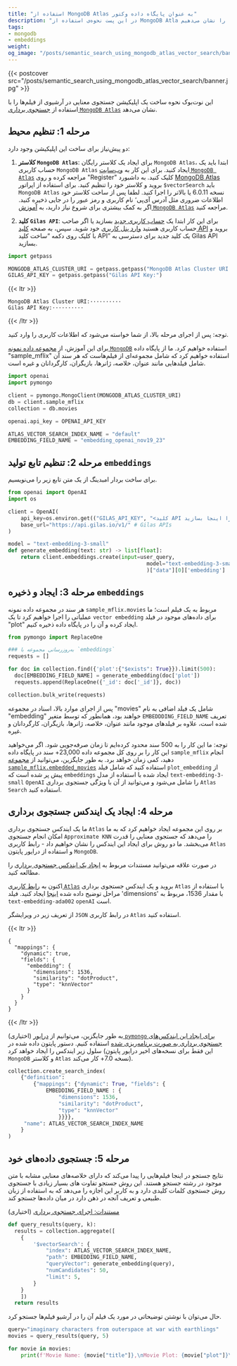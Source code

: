 ```yaml
---
title: "استفاده از MongoDB Atlas به عنوان پایگاه داده وکتور"
description: "در این پست نحوه‌ی استفاده از MongoDB Atla به عنوان پایگاه داده وکتور برای جستجوی معنایی در دیتابیسی از آرشیو فیلم‌ها را نشان می‌دهیم."
tags:
- mongodb
- embeddings
weight: 
og_image: "/posts/semantic_search_using_mongodb_atlas_vector_search/banner.jpg"
---
```



{{< postcover src="/posts/semantic_search_using_mongodb_atlas_vector_search/banner.jpg" >}}


این نوت‌بوک نحوه ساخت یک اپلیکیشن جستجوی معنایی در آرشیوی از فیلم‌ها را با استفاده از [جستجوی برداری `MongoDB Atlas`](https://www.mongodb.com/products/platform/atlas-vector-search) نشان می‌دهد.

## مرحله 1: تنظیم محیط

دو پیش‌نیاز برای ساخت این اپلیکیشن وجود دارد:

1. **کلاستر `MongoDB Atlas`**: برای ایجاد یک کلاستر رایگان `MongoDB Atlas`، ابتدا باید یک حساب کاربری `MongoDB Atlas` ایجاد کنید. برای این کار به [وب‌سایت `MongoDB Atlas`](https://www.mongodb.com/atlas/database) مراجعه کرده و روی "Register" کلیک کنید. به داشبورد [MongoDB Atlas](https://account.mongodb.com/account/login) بروید و کلاستر خود را تنظیم کنید. برای استفاده از اپراتور `$vectorSearch` باید `MongoDB Atlas` نسخه 6.0.11 یا بالاتر را اجرا کنید. لطفا پس از ساخت کلاستر خود اطلاعات ضروری مثل آدرس آی‌پی٬ نام کاربری و رمز عبور را در جایی ذخیره کنید. اگر به کمک بیشتری برای شروع نیاز دارید، به [آموزش `MongoDB Atlas`](https://www.mongodb.com/basics/mongodb-atlas-tutorial) مراجعه کنید.

2. **کلید `Gilas API`**:  برای این کار
ابتدا یک  [حساب کاربری جدید](https://dashboard.gilas.io) بسازید یا اگر صاحب حساب کاربری هستید [وارد پنل کاربری](https://dashboard.gilas.io) خود شوید. سپس، به صفحه [کلید API](https://dashboard.gilas.io/apiKey)  بروید و با کلیک روی دکمه “ساخت کلید API” یک کلید جدید برای دسترسی به Gilas API بسازید.


```python
import getpass

MONGODB_ATLAS_CLUSTER_URI = getpass.getpass("MongoDB Atlas Cluster URI:")
GILAS_API_KEY = getpass.getpass("Gilas API Key:")

```

{{< ltr >}}
```
MongoDB Atlas Cluster URI:··········
Gilas API Key:··········
```
{{< /ltr >}}

توجه: پس از اجرای مرحله بالا، از شما خواسته می‌شود که اطلاعات کاربری را وارد کنید.

برای این آموزش، از [مجموعه داده نمونه `MongoDB`](https://www.mongodb.com/docs/atlas/sample-data/) استفاده خواهیم کرد. ما از پایگاه داده "sample_mflix" استفاده خواهیم کرد که شامل مجموعه‌ای از فیلم‌هاست که هر سند آن شامل فیلدهایی مانند عنوان، خلاصه، ژانرها، بازیگران، کارگردانان و غیره است.

```python
import openai
import pymongo

client = pymongo.MongoClient(MONGODB_ATLAS_CLUSTER_URI)
db = client.sample_mflix
collection = db.movies

openai.api_key = OPENAI_API_KEY

ATLAS_VECTOR_SEARCH_INDEX_NAME = "default"
EMBEDDING_FIELD_NAME = "embedding_openai_nov19_23"
```

## مرحله 2: تنظیم تابع تولید `embeddings`

برای ساخت بردار امبدینگ از یک متن تابع زیر را می‌نویسیم.

```python
from openai import OpenAI
import os

client = OpenAI(
    api_key=os.environ.get(("GILAS_API_KEY", "<کلید API خود را اینجا بسازید https://dashboard.gilas.io/apiKey>")), 
    base_url="https://api.gilas.io/v1/" # Gilas APIs
)

model = "text-embedding-3-small"
def generate_embedding(text: str) -> list[float]:
    return client.embeddings.create(input=user_query,
                                            model="text-embedding-3-small",
                                            )["data"][0]['embedding']
```

## مرحله 3: ایجاد و ذخیره `embeddings`

هر سند در مجموعه داده نمونه `sample_mflix.movies` مربوط به یک فیلم است؛ ما عملیاتی را اجرا خواهیم کرد تا یک `vector embedding` برای داده‌های موجود در فیلد "plot" ایجاد کرده و آن را در پایگاه داده ذخیره کنیم.

```python
from pymongo import ReplaceOne

### به‌روزرسانی مجموعه با `embeddings`
requests = []

for doc in collection.find({'plot':{"$exists": True}}).limit(500):
  doc[EMBEDDING_FIELD_NAME] = generate_embedding(doc['plot'])
  requests.append(ReplaceOne({'_id': doc['_id']}, doc))

collection.bulk_write(requests)
```

پس از اجرای موارد بالا، اسناد در مجموعه "movies" شامل یک فیلد اضافی به نام "embedding" خواهند بود، همانطور که توسط متغیر `EMBEDDDING_FIELD_NAME` تعریف شده است، علاوه بر فیلدهای موجود مانند عنوان، خلاصه، ژانرها، بازیگران، کارگردانان و غیره.

توجه: ما این کار را به 500 سند محدود کرده‌ایم تا زمان صرفه‌جویی شود. اگر می‌خواهید این کار را بر روی کل مجموعه داده 23,000+ سند در پایگاه داده `sample_mflix` انجام دهید، کمی زمان خواهد برد. به طور جایگزین، می‌توانید از [مجموعه `sample_mflix.embedded_movies`](https://www.mongodb.com/docs/atlas/sample-data/sample-mflix/##sample_mflix.embedded_movies) استفاده کنید که شامل فیلد `plot_embedding` از پیش پر شده است که `embeddings` ایجاد شده با استفاده از مدل `text-embedding-3-small` `OpenAI` را شامل می‌شود و می‌توانید از آن با ویژگی جستجوی برداری `Atlas Search` استفاده کنید.

## مرحله 4: ایجاد یک ایندکس جستجوی برداری

ما یک ایندکس جستجوی برداری `Atlas` بر روی این مجموعه ایجاد خواهیم کرد که به ما امکان انجام جستجوی `Approximate KNN` را می‌دهد که جستجوی معنایی را قدرت می‌بخشد.
ما دو روش برای ایجاد این ایندکس را نشان خواهیم داد - رابط کاربری `Atlas` و استفاده از درایور پایتون `MongoDB`.

در صورت علاقه می‌توانید مستندات مربوط به  [ایجاد یک ایندکس جستجوی برداری](https://www.mongodb.com/docs/atlas/atlas-search/field-types/knn-vector/)
را مطالعه کنید.

اکنون به [رابط کاربری `Atlas`](cloud.mongodb.com) بروید و یک ایندکس جستجوی برداری `Atlas` با استفاده از مراحل توضیح داده شده [اینجا](https://www.mongodb.com/docs/atlas/atlas-vector-search/vector-search-tutorial/#create-the-atlas-vector-search-index) ایجاد کنید. فیلد 'dimensions' با مقدار 1536، مربوط به `text-embedding-ada002` `openAI` است.

از تعریف زیر در ویرایشگر `JSON` در رابط کاربری `Atlas` استفاده کنید.

{{< ltr >}}
```
{
  "mappings": {
    "dynamic": true,
    "fields": {
      "embedding": {
        "dimensions": 1536,
        "similarity": "dotProduct",
        "type": "knnVector"
      }
    }
  }
}
```
{{< /ltr >}}

(اختیاری) به طور جایگزین، می‌توانیم از [درایور `pymongo` برای ایجاد این ایندکس‌های جستجوی برداری به صورت برنامه‌ریزی شده](https://pymongo.readthedocs.io/en/stable/api/pymongo/collection.html#pymongo.collection.Collection.create_search_index) استفاده کنیم.
دستور پایتون داده شده در سلول زیر ایندکس را ایجاد خواهد کرد (این فقط برای نسخه‌های اخیر درایور پایتون `MongoDB` و کلاستر `Atlas` نسخه 7.0+ کار می‌کند).

```python
collection.create_search_index(
    {"definition":
        {"mappings": {"dynamic": True, "fields": {
            EMBEDDING_FIELD_NAME : {
                "dimensions": 1536,
                "similarity": "dotProduct",
                "type": "knnVector"
                }}}},
     "name": ATLAS_VECTOR_SEARCH_INDEX_NAME
    }
)
```

## مرحله 5: جستجوی داده‌های خود

نتایج جستجو در اینجا فیلم‌هایی را پیدا می‌کند که دارای خلاصه‌های معنایی مشابه با متن موجود در رشته جستجو هستند. این روش جستجو تفاوت های بسیار زیادی با جستجوی روش جستجوی کلمات کلیدی دارد و به کاربر این اجازه را می‌دهد که به استفاده از زبان طبیعی و تعریف آنجه در ذهن دارد در میان داده‌ها جستجو کند.

(اختیاری) [مستندات: اجرای جستجوی برداری](https://www.mongodb.com/docs/atlas/atlas-vector-search/vector-search-stage/)

```python
def query_results(query, k):
  results = collection.aggregate([
    {
        '$vectorSearch': {
            "index": ATLAS_VECTOR_SEARCH_INDEX_NAME,
            "path": EMBEDDING_FIELD_NAME,
            "queryVector": generate_embedding(query),
            "numCandidates": 50,
            "limit": 5,
        }
    }
    ])
  return results
```

حال می‌توان با نوشتن توضیحاتی در مورد یک فیلم آن را در آرشیو فیلم‌ها جستجو کرد.

```python
query="imaginary characters from outerspace at war with earthlings"
movies = query_results(query, 5)

for movie in movies:
    print(f'Movie Name: {movie["title"]},\nMovie Plot: {movie["plot"]}\n')
```
